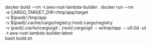 docker build --rm -t aws-rust-lambda-builder .
docker run --rm \
      -e CARGO_TARGET_DIR=/tmp/app/target \
      -v $(pwd)/:/tmp/app \
      -v $(pwd)/.cache/cargo/registry:/root/.cargo/registry \
      -v $(pwd)/.cache/cargo/git:/root/.cargo/git \
      -w /tmp/app \
      -u 0:$(id -u) \
      -t aws-rust-lambda-builder:latest \
      bash build.sh
